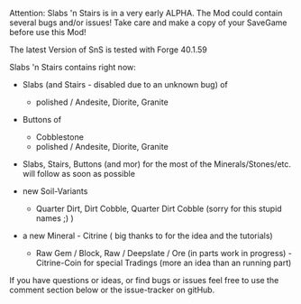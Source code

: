Attention: Slabs 'n Stairs is in a very early ALPHA.
The Mod could contain several bugs and/or issues!
Take care and make a copy of your SaveGame before use this Mod!


The latest Version of SnS is tested with Forge 40.1.59

Slabs 'n Stairs contains right now:

* Slabs (and Stairs - disabled due to an unknown bug) of
    - polished / Andesite, Diorite, Granite

* Buttons of
    - Cobblestone
    - polished / Andesite, Diorite, Granite

* Slabs, Stairs, Buttons (and mor) for the most of the Minerals/Stones/etc. will follow as soon as possible

* new Soil-Variants
    - Quarter Dirt, Dirt Cobble, Quarter Dirt Cobble (sorry for this stupid names ;) )

* a new Mineral - Citrine ( big thanks to for the idea and the tutorials)
    - Raw Gem / Block, Raw / Deepslate / Ore (in parts work in progress)
    -Citrine-Coin for special Tradings (more an idea than an running part)

If you have questions or ideas, or find bugs or issues feel free to use the comment section below
or the issue-tracker on gitHub.
